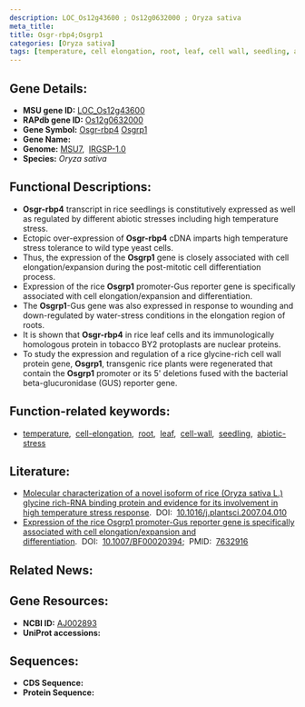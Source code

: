 ```yaml
---
description: LOC_Os12g43600 ; Os12g0632000 ; Oryza sativa
meta_title:
title: Osgr-rbp4;Osgrp1
categories: [Oryza sativa]
tags: [temperature, cell elongation, root, leaf, cell wall, seedling, abiotic stress]
---
```


## Gene Details:
- **MSU gene ID:** [LOC_Os12g43600](http://rice.uga.edu/cgi-bin/ORF_infopage.cgi?orf=LOC_Os12g43600)  
- **RAPdb gene ID:** [Os12g0632000](https://rapdb.dna.affrc.go.jp/locus/?name=Os12g0632000)  
- **Gene Symbol:** <u>Osgr-rbp4</u>&nbsp;<u>Osgrp1</u>
- **Gene Name:**
- **Genome:**  [MSU7](http://rice.uga.edu/),&nbsp;&nbsp;[IRGSP-1.0](https://rapdb.dna.affrc.go.jp/download/irgsp1.html)
- **Species:** *Oryza sativa*

## Functional Descriptions:
   - **Osgr-rbp4** transcript in rice seedlings is constitutively expressed as well as regulated by different abiotic stresses including high temperature stress.
   - Ectopic over-expression of **Osgr-rbp4** cDNA imparts high temperature stress tolerance to wild type yeast cells.
   - Thus, the expression of the **Osgrp1** gene is closely associated with cell elongation/expansion during the post-mitotic cell differentiation process.
   - Expression of the rice **Osgrp1** promoter-Gus reporter gene is specifically associated with cell elongation/expansion and differentiation.
   - The **Osgrp1**-Gus gene was also expressed in response to wounding and down-regulated by water-stress conditions in the elongation region of roots.
   - It is shown that **Osgr-rbp4** in rice leaf cells and its immunologically homologous protein in tobacco BY2 protoplasts are nuclear proteins.
   - To study the expression and regulation of a rice glycine-rich cell wall protein gene, **Osgrp1**, transgenic rice plants were regenerated that contain the **Osgrp1** promoter or its 5' deletions fused with the bacterial beta-glucuronidase (GUS) reporter gene.

## Function-related keywords:
   - [temperature](/tags/temperature/),&nbsp;&nbsp;[cell-elongation](/tags/cell-elongation/),&nbsp;&nbsp;[root](/tags/root/),&nbsp;&nbsp;[leaf](/tags/leaf/),&nbsp;&nbsp;[cell-wall](/tags/cell-wall/),&nbsp;&nbsp;[seedling](/tags/seedling/),&nbsp;&nbsp;[abiotic-stress](/tags/abiotic-stress/)

## Literature:
   - [Molecular characterization of a novel isoform of rice (Oryza sativa L.) glycine rich-RNA binding protein and evidence for its involvement in high temperature stress response](https://www.doi.org/10.1016/j.plantsci.2007.04.010).&nbsp;&nbsp;DOI:&nbsp;&nbsp;[10.1016/j.plantsci.2007.04.010](https://www.doi.org/10.1016/j.plantsci.2007.04.010)
   - [Expression of the rice Osgrp1 promoter-Gus reporter gene is specifically associated with cell elongation/expansion and differentiation](https://www.doi.org/10.1007/BF00020394).&nbsp;&nbsp;DOI:&nbsp;&nbsp;[10.1007/BF00020394](https://www.doi.org/10.1007/BF00020394);&nbsp;&nbsp;PMID:&nbsp;&nbsp;[7632916](https://pubmed.ncbi.nlm.nih.gov/7632916/)

## Related News:

## Gene Resources:
- **NCBI ID:**  [AJ002893](http://www.ncbi.nlm.nih.gov/nuccore/AJ002893)
- **UniProt accessions:** [](https://www.uniprot.org/uniprotkb//entry)

## Sequences:
- **CDS Sequence:**
- **Protein Sequence:**
